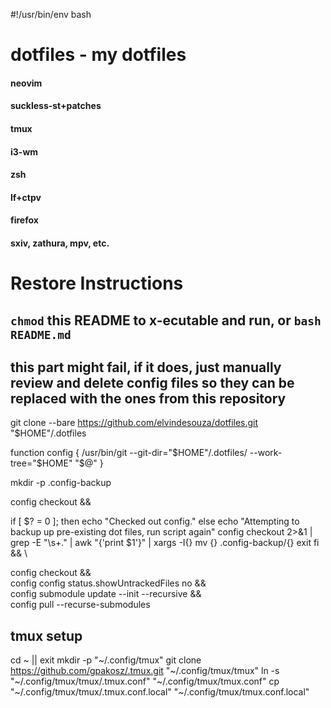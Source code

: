 #!/usr/bin/env bash


# dotfiles - my dotfiles

#### neovim

#### suckless-st+patches

#### tmux

#### i3-wm

#### zsh

#### lf+ctpv

#### firefox

#### sxiv, zathura, mpv, etc.

# Restore Instructions

## `chmod` this README to x-ecutable and run, or `bash README.md`

## this part might fail, if it does, just manually review and delete config files so they can be replaced with the ones from this repository

git clone --bare https://github.com/elvindesouza/dotfiles.git "$HOME"/.dotfiles

function config {
	/usr/bin/git --git-dir="$HOME"/.dotfiles/ --work-tree="$HOME" "$@"
}

mkdir -p .config-backup

config checkout && 

if [ $? = 0 ]; then
    echo "Checked out config."
else
    echo "Attempting to backup up pre-existing dot files, run script again"
    config checkout 2>&1 | grep -E "\s+\." | awk "{'print $1'}" | xargs -I{} mv {} .config-backup/{}
    exit
fi && \

config checkout && \
config config status.showUntrackedFiles no && \
config submodule update --init --recursive && \
config pull --recurse-submodules 

## tmux setup
cd ~ || exit
mkdir -p "~/.config/tmux"
git clone https://github.com/gpakosz/.tmux.git "~/.config/tmux/tmux"
ln -s "~/.config/tmux/tmux/.tmux.conf" "~/.config/tmux/tmux.conf"
cp "~/.config/tmux/tmux/.tmux.conf.local" "~/.config/tmux/tmux.conf.local"
